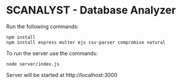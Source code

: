 # SCANALYST - Database Analyzer
Run the following commands:
<br />
```
npm install
npm install express multer ejs csv-parser compromise natural
```

To run the server use the commands:
```
node server/index.js
```

Server will be started at http://localhost:3000
